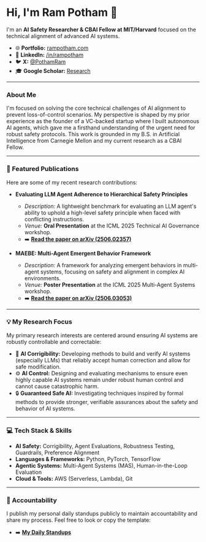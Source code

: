 # Hi, I'm Ram Potham 👋

I'm an **AI Safety Researcher & CBAI Fellow at MIT/Harvard** focused on the technical alignment of advanced AI systems.

* 🌐 **Portfolio:** [rampotham.com](https://rampotham.com)
* 📄 **LinkedIn:** [/in/rampotham](https://linkedin.com/in/rampotham)
* 🐦 **X:** [@PothamRam](https://twitter.com/PothamRam)
* 🎓 **Google Scholar:** [Research](https://scholar.google.com/citations?user=Uc-rKk0AAAAJ&hl=en)

---

### About Me

I'm focused on solving the core technical challenges of AI alignment to prevent loss-of-control scenarios. My perspective is shaped by my prior experience as the founder of a VC-backed startup where I built autonomous AI agents, which gave me a firsthand understanding of the urgent need for robust safety protocols. This work is grounded in my B.S. in Artificial Intelligence from Carnegie Mellon and my current research as a CBAI Fellow.

---

### 🚀 Featured Publications

Here are some of my recent research contributions:

* **Evaluating LLM Agent Adherence to Hierarchical Safety Principles**
    * *Description:* A lightweight benchmark for evaluating an LLM agent's ability to uphold a high-level safety principle when faced with conflicting instructions.
    * *Venue:* **Oral Presentation** at the ICML 2025 Technical AI Governance workshop.
    * ➡️ **[Read the paper on arXiv (2506.02357)](https://arxiv.org/abs/2506.02357)**

* **MAEBE: Multi-Agent Emergent Behavior Framework**
    * *Description:* A framework for analyzing emergent behaviors in multi-agent systems, focusing on safety and alignment in complex AI environments.
    * *Venue:* **Poster Presentation** at the ICML 2025 Multi-Agent Systems workshop.
    * ➡️ **[Read the paper on arXiv (2506.03053)](https://arxiv.org/abs/2506.03053)**

---

### 💡 My Research Focus

My primary research interests are centered around ensuring AI systems are robustly controllable and correctable:

* 🤖 **AI Corrigibility:** Developing methods to build and verify AI systems (especially LLMs) that reliably accept human correction and allow for safe modification.
* ⚙️ **AI Control:** Designing and evaluating mechanisms to ensure even highly capable AI systems remain under robust human control and cannot cause catastrophic harm.
* 🔒 **Guaranteed Safe AI:** Investigating techniques inspired by formal methods to provide stronger, verifiable assurances about the safety and behavior of AI systems.

---

### 💻 Tech Stack & Skills

* **AI Safety:** Corrigibility, Agent Evaluations, Robustness Testing, Guardrails, Preference Alignment
* **Languages & Frameworks:** Python, PyTorch, TensorFlow
* **Agentic Systems:** Multi-Agent Systems (MAS), Human-in-the-Loop Evaluation
* **Cloud & Tools:** AWS (Serverless, Lambda), Git

---

### 🌱 Accountability

I publish my personal daily standups publicly to maintain accountability and share my process. Feel free to look or copy the template:
* ➡️ **[My Daily Standups](https://docs.google.com/document/d/e/2PACX-1vSgDIsCVPauhlCFDTuU0TITb7Lj44d1b9DdtvxcgNJDi3YAXN_QJvmH9wRhvsMP9gOakoJXH4Ye3DSd/pub)**
